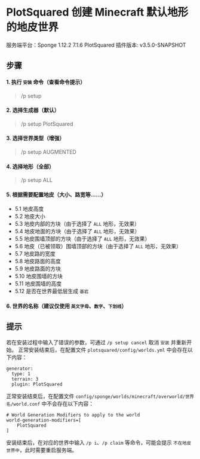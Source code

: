 # PlotSquared 创建 Minecraft 默认地形的地皮世界

服务端平台：Sponge 1.12.2 7.1.6
PlotSquared 插件版本: v3.5.0-SNAPSHOT

## 步骤

#### 1. 执行 `安装` 命令（查看命令提示）

> /p setup

#### 2. 选择生成器（默认）

> /p setup PlotSquared

#### 3. 选择世界类型（增强）

> /p setup AUGMENTED

#### 4. 选择地形（全部）

> /p setup ALL

#### 5. 根据需要配置地皮（大小、路宽等……）

- 5.1 地皮高度
- 5.2 地皮大小
- 5.3 地皮内部的方块（由于选择了 `ALL` 地形，无效果）
- 5.4 地皮地面的方块（由于选择了 `ALL` 地形，无效果）
- 5.5 地皮围墙顶部的方块（由于选择了 `ALL` 地形，无效果）
- 5.6 地皮（已被领取）围墙顶部的方块（由于选择了 `ALL` 地形，无效果）
- 5.7 地皮路的宽度
- 5.8 地皮路面的高度
- 5.9 地皮路面的方块
- 5.10 地皮围墙的方块
- 5.11 地皮围墙的高度
- 5.12 是否在世界最低层生成 `基岩`

#### 6. 世界的名称（建议仅使用 `英文字母`、`数字`、`下划线`）

## 提示

若在安装过程中输入了错误的参数，可通过 `/p setup cancel` 取消 `安装` 并重新开始。
正常安装结束后，在配置文件 `plotsquared/config/worlds.yml` 中会存在以下内容：

```
generator:
  type: 1
  terrain: 3
  plugin: PlotSquared
```

正常安装结束后，在配置文件 `config/sponge/worlds/minecraft/overworld/世界名/world.conf` 中不会存在以下内容：

```
# World Generation Modifiers to apply to the world
world-generation-modifiers=[
    PlotSquared
]
```

安装结束后，在对应的世界中输入 `/p i`、`/p claim` 等命令，可能会提示 `不在地皮世界中`，此时需要重启服务端。
